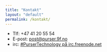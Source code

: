```yaml
---
title: "Kontakt"
layout: "default"
permalink: /kontakt/
---
```


- Tlf: +47 41 20 55 54
- E-post: post@purser.9f.no
- irc: [#PurserTechnology på irc.freenode.net](http://9f.no/webchat)
